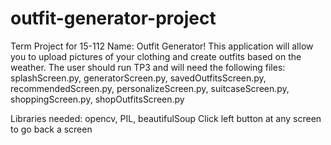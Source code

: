 # outfit-generator-project
Term Project for 15-112
Name: Outfit Generator!
This application will allow you to upload pictures of your clothing and create outfits based on the weather.
The user should run TP3 and will need the following files: splashScreen.py, generatorScreen.py, savedOutfitsScreen.py, recommendedScreen.py, personalizeScreen.py, suitcaseScreen.py, shoppingScreen.py, shopOutfitsScreen.py

Libraries needed: opencv, PIL, beautifulSoup
Click left button at any screen to go back a screen
